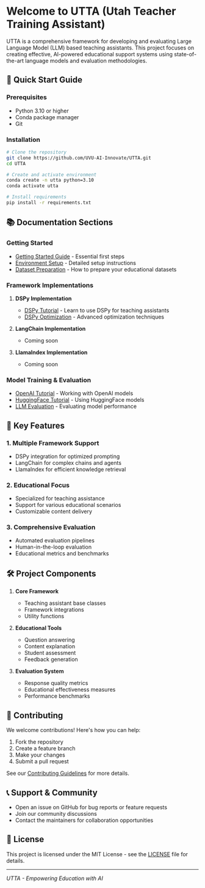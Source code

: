 # Welcome to UTTA (Utah Teacher Training Assistant)

UTTA is a comprehensive framework for developing and evaluating Large Language Model (LLM) based teaching assistants. This project focuses on creating effective, AI-powered educational support systems using state-of-the-art language models and evaluation methodologies.

## 🚀 Quick Start Guide

### Prerequisites
- Python 3.10 or higher
- Conda package manager
- Git

### Installation

```bash
# Clone the repository
git clone https://github.com/UVU-AI-Innovate/UTTA.git
cd UTTA

# Create and activate environment
conda create -n utta python=3.10
conda activate utta

# Install requirements
pip install -r requirements.txt
```

## 📚 Documentation Sections

### Getting Started
- [Getting Started Guide](Getting-Started.md) - Essential first steps
- [Environment Setup](Environment-Setup.md) - Detailed setup instructions
- [Dataset Preparation](Dataset-Preparation.md) - How to prepare your educational datasets

### Framework Implementations
1. **DSPy Implementation**
   - [DSPy Tutorial](DSPy-Tutorial.md) - Learn to use DSPy for teaching assistants
   - [DSPy Optimization](DSPy-Optimization.md) - Advanced optimization techniques

2. **LangChain Implementation**
   - Coming soon

3. **LlamaIndex Implementation**
   - Coming soon

### Model Training & Evaluation
- [OpenAI Tutorial](OpenAI-Tutorial.md) - Working with OpenAI models
- [HuggingFace Tutorial](HuggingFace-Tutorial.md) - Using HuggingFace models
- [LLM Evaluation](LLM-Evaluation.md) - Evaluating model performance

## 🎯 Key Features

### 1. Multiple Framework Support
- DSPy integration for optimized prompting
- LangChain for complex chains and agents
- LlamaIndex for efficient knowledge retrieval

### 2. Educational Focus
- Specialized for teaching assistance
- Support for various educational scenarios
- Customizable content delivery

### 3. Comprehensive Evaluation
- Automated evaluation pipelines
- Human-in-the-loop evaluation
- Educational metrics and benchmarks

## 🛠️ Project Components

1. **Core Framework**
   - Teaching assistant base classes
   - Framework integrations
   - Utility functions

2. **Educational Tools**
   - Question answering
   - Content explanation
   - Student assessment
   - Feedback generation

3. **Evaluation System**
   - Response quality metrics
   - Educational effectiveness measures
   - Performance benchmarks

## 🤝 Contributing

We welcome contributions! Here's how you can help:

1. Fork the repository
2. Create a feature branch
3. Make your changes
4. Submit a pull request

See our [Contributing Guidelines](https://github.com/UVU-AI-Innovate/UTTA/blob/main/CONTRIBUTING.md) for more details.

## 📞 Support & Community

- Open an issue on GitHub for bug reports or feature requests
- Join our community discussions
- Contact the maintainers for collaboration opportunities

## 📄 License

This project is licensed under the MIT License - see the [LICENSE](https://github.com/UVU-AI-Innovate/UTTA/blob/main/LICENSE) file for details.

---

*UTTA - Empowering Education with AI* 